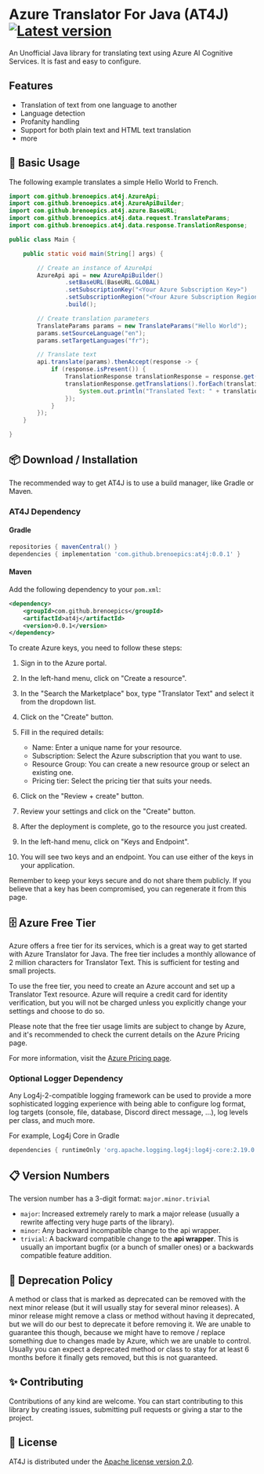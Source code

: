 # Azure Translator For Java (AT4J) [![Latest version](https://shields.io/github/release/brenoepics/at4j.svg?label=Version&colorB=brightgreen&style=flat-square)](https://github.com/brenoepics/at4j/releases/latest)

An Unofficial Java library for translating text using Azure AI Cognitive Services. It is fast and easy to configure.

## Features

- Translation of text from one language to another
- Language detection
- Profanity handling
- Support for both plain text and HTML text translation
- more

## 🎉 Basic Usage

The following example translates a simple Hello World to French.

```java
import com.github.brenoepics.at4j.AzureApi;
import com.github.brenoepics.at4j.AzureApiBuilder;
import com.github.brenoepics.at4j.azure.BaseURL;
import com.github.brenoepics.at4j.data.request.TranslateParams;
import com.github.brenoepics.at4j.data.response.TranslationResponse;

public class Main {

    public static void main(String[] args) {

        // Create an instance of AzureApi
        AzureApi api = new AzureApiBuilder()
                .setBaseURL(BaseURL.GLOBAL)
                .setSubscriptionKey("<Your Azure Subscription Key>")
                .setSubscriptionRegion("<Your Azure Subscription Region>")
                .build();

        // Create translation parameters
        TranslateParams params = new TranslateParams("Hello World");
        params.setSourceLanguage("en");
        params.setTargetLanguages("fr");

        // Translate text
        api.translate(params).thenAccept(response -> {
            if (response.isPresent()) {
                TranslationResponse translationResponse = response.get();
                translationResponse.getTranslations().forEach(translation -> {
                    System.out.println("Translated Text: " + translation.getText());
                });
            }
        });
    }

}
```


## 📦 Download / Installation

The recommended way to get AT4J is to use a build manager, like Gradle or Maven.

### AT4J Dependency

#### Gradle

```gradle
repositories { mavenCentral() }
dependencies { implementation 'com.github.brenoepics:at4j:0.0.1' }
```

#### Maven

Add the following dependency to your `pom.xml`:

```xml
<dependency>
    <groupId>com.github.brenoepics</groupId>
    <artifactId>at4j</artifactId>
    <version>0.0.1</version>
</dependency>
```

To create Azure keys, you need to follow these steps:

1. Sign in to the Azure portal.

2. In the left-hand menu, click on "Create a resource".

3. In the "Search the Marketplace" box, type "Translator Text" and select it from the dropdown list.

4. Click on the "Create" button.

5. Fill in the required details:
   - Name: Enter a unique name for your resource.
   - Subscription: Select the Azure subscription that you want to use.
   - Resource Group: You can create a new resource group or select an existing one.
   - Pricing tier: Select the pricing tier that suits your needs.

6. Click on the "Review + create" button.

7. Review your settings and click on the "Create" button.

8. After the deployment is complete, go to the resource you just created.

9. In the left-hand menu, click on "Keys and Endpoint".

10. You will see two keys and an endpoint. You can use either of the keys in your application.

Remember to keep your keys secure and do not share them publicly. If you believe that a key has been compromised, you can regenerate it from this page.


## 🗄️ Azure Free Tier

Azure offers a free tier for its services, which is a great way to get started with Azure Translator for Java. The free tier includes a monthly allowance of 2 million characters for Translator Text. This is sufficient for testing and small projects.

To use the free tier, you need to create an Azure account and set up a Translator Text resource. Azure will require a credit card for identity verification, but you will not be charged unless you explicitly change your settings and choose to do so.

Please note that the free tier usage limits are subject to change by Azure, and it's recommended to check the current details on the Azure Pricing page.

For more information, visit the [Azure Pricing page](https://azure.microsoft.com/pricing/details/cognitive-services/translator/).

### Optional Logger Dependency

Any Log4j-2-compatible logging framework can be used to provide a more sophisticated logging experience
with being able to configure log format, log targets (console, file, database, Discord direct message, ...),
log levels per class, and much more.

For example, Log4j Core in Gradle
```gradle
dependencies { runtimeOnly 'org.apache.logging.log4j:log4j-core:2.19.0' }
```


## 📋 Version Numbers

The version number has a 3-digit format: `major.minor.trivial`
* `major`: Increased extremely rarely to mark a major release (usually a rewrite affecting very huge parts of the library).
* `minor`: Any backward incompatible change to the api wrapper.
* `trivial`: A backward compatible change to the **api wrapper**. This is usually an important bugfix (or a bunch of smaller ones)
 or a backwards compatible feature addition.
 
## 🔨 Deprecation Policy

A method or class that is marked as deprecated can be removed with the next minor release (but it will usually stay for
several minor releases). A minor release might remove a class or method without having it deprecated, but we will do our
best to deprecate it before removing it. We are unable to guarantee this though, because we might have to remove / replace
something due to changes made by Azure, which we are unable to control. Usually you can expect a deprecated method or
class to stay for at least 6 months before it finally gets removed, but this is not guaranteed.

## ✨ Contributing

Contributions of any kind are welcome. You can start contributing to this library by creating issues, submitting pull requests or giving a star to the project.

## 📃 License

AT4J is distributed under the [Apache license version 2.0](./LICENSE).
